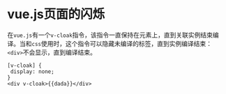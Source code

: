 # vue.js页面的闪烁

在`vue.js`有一个`v-cloak`指令，该指令一直保持在元素上，直到关联实例结束编译。当和`css`使用时，这个指令可以隐藏未编译的标签，直到实例编译结束：`<div>`不会显示，直到编译结束。

```vue
[v-cloak] {
 display: none;
}
<div v-cloak>{{dada}}</div>
```

